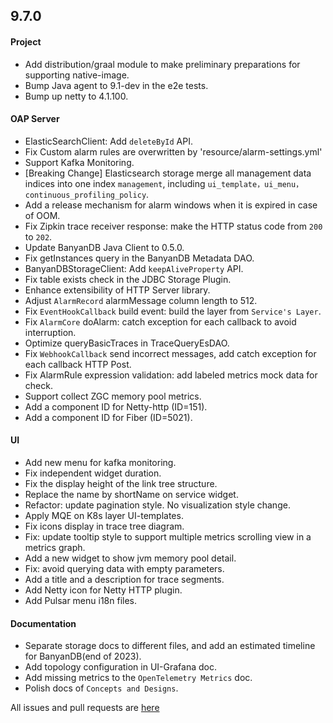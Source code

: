 ## 9.7.0

#### Project

* Add distribution/graal module to make preliminary preparations for supporting native-image.
* Bump Java agent to 9.1-dev in the e2e tests.
* Bump up netty to 4.1.100.

#### OAP Server

* ElasticSearchClient: Add `deleteById` API.
* Fix Custom alarm rules are overwritten by 'resource/alarm-settings.yml'
* Support Kafka Monitoring.
* [Breaking Change] Elasticsearch storage merge all management data indices into one index `management`, 
  including `ui_template，ui_menu，continuous_profiling_policy`.
* Add a release mechanism for alarm windows when it is expired in case of OOM.
* Fix Zipkin trace receiver response: make the HTTP status code from `200` to `202`.
* Update BanyanDB Java Client to 0.5.0.
* Fix getInstances query in the BanyanDB Metadata DAO.
* BanyanDBStorageClient: Add `keepAliveProperty` API.
* Fix table exists check in the JDBC Storage Plugin.
* Enhance extensibility of HTTP Server library.
* Adjust `AlarmRecord` alarmMessage column length to 512.
* Fix `EventHookCallback` build event: build the layer from `Service's Layer`.
* Fix `AlarmCore` doAlarm: catch exception for each callback to avoid interruption.
* Optimize queryBasicTraces in TraceQueryEsDAO.
* Fix `WebhookCallback` send incorrect messages, add catch exception for each callback HTTP Post.
* Fix AlarmRule expression validation: add labeled metrics mock data for check.
* Support collect ZGC memory pool metrics.
* Add a component ID for Netty-http (ID=151).
* Add a component ID for Fiber (ID=5021).

#### UI

* Add new menu for kafka monitoring.
* Fix independent widget duration.
* Fix the display height of the link tree structure.
* Replace the name by shortName on service widget.
* Refactor: update pagination style. No visualization style change.
* Apply MQE on K8s layer UI-templates.
* Fix icons display in trace tree diagram.
* Fix: update tooltip style to support multiple metrics scrolling view in a metrics graph.
* Add a new widget to show jvm memory pool detail.
* Fix: avoid querying data with empty parameters.
* Add a title and a description for trace segments.
* Add Netty icon for Netty HTTP plugin.
* Add Pulsar menu i18n files.

#### Documentation

* Separate storage docs to different files, and add an estimated timeline for BanyanDB(end of 2023). 
* Add topology configuration in UI-Grafana doc.
* Add missing metrics to the `OpenTelemetry Metrics` doc.
* Polish docs of `Concepts and Designs`.

All issues and pull requests are [here](https://github.com/apache/skywalking/milestone/193?closed=1)
